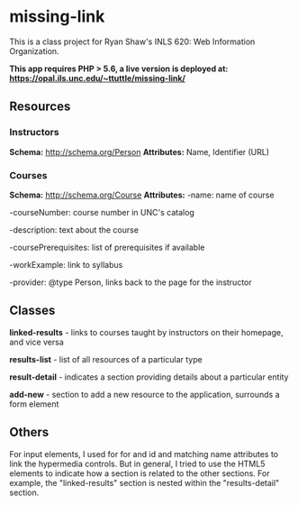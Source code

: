# missing-link
This is a class project for Ryan Shaw's INLS 620: Web Information Organization.

**__This app requires PHP > 5.6, a live version is deployed at: https://opal.ils.unc.edu/~ttuttle/missing-link/__**

## Resources
### Instructors
**Schema:** http://schema.org/Person
**Attributes:** Name, Identifier (URL)

### Courses
**Schema:** http://schema.org/Course
**Attributes:**
-name: name of course

-courseNumber: course number in UNC's catalog

-description: text about the course

-coursePrerequisites: list of prerequisites if available

-workExample: link to syllabus

-provider: @type Person, links back to the page for the instructor

## Classes
**linked-results** - links to courses taught by instructors on their homepage, and vice versa

**results-list** - list of all resources of a particular type

**result-detail** - indicates a section providing details about a particular entity

**add-new** - section to add a new resource to the application, surrounds a form element

## Others
For input elements, I used for for and id and matching name attributes to link the hypermedia controls. But in general, I tried to use the HTML5 elements to indicate how a section is related to the other sections. For example, the "linked-results" section is nested within the "results-detail" section.
